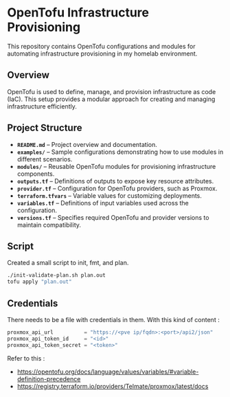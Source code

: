 # OpenTofu Infrastructure Provisioning

This repository contains OpenTofu configurations and modules for automating infrastructure provisioning in my homelab environment.

## **Overview**
OpenTofu is used to define, manage, and provision infrastructure as code (IaC). This setup provides a modular approach for creating and managing infrastructure efficiently.

## **Project Structure**
- **`README.md`** – Project overview and documentation.
- **`examples/`** – Sample configurations demonstrating how to use modules in different scenarios.
- **`modules/`** – Reusable OpenTofu modules for provisioning infrastructure components.
- **`outputs.tf`** – Definitions of outputs to expose key resource attributes.
- **`provider.tf`** – Configuration for OpenTofu providers, such as Proxmox.
- **`terraform.tfvars`** – Variable values for customizing deployments.
- **`variables.tf`** – Definitions of input variables used across the configuration.
- **`versions.tf`** – Specifies required OpenTofu and provider versions to maintain compatibility.

## **Script**

Created a small script to init, fmt, and plan.

```sh
./init-validate-plan.sh plan.out
tofu apply "plan.out"
```

## **Credentials**

There needs to be a file with credentials in them.
With this kind of content :

```tf
proxmox_api_url          = "https://<pve ip/fqdn>:<port>/api2/json"
proxmox_api_token_id     = "<id>"
proxmox_api_token_secret = "<token>"
```

Refer to this :

- https://opentofu.org/docs/language/values/variables/#variable-definition-precedence
- https://registry.terraform.io/providers/Telmate/proxmox/latest/docs

